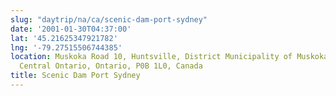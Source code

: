```yaml
---
slug: "daytrip/na/ca/scenic-dam-port-sydney"
date: '2001-01-30T04:37:00'
lat: '45.21625347921782'
lng: '-79.27515506744385'
location: Muskoka Road 10, Huntsville, District Municipality of Muskoka, Muskoka District,
  Central Ontario, Ontario, P0B 1L0, Canada
title: Scenic Dam Port Sydney
---
```



